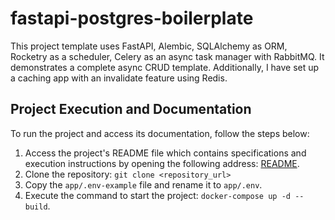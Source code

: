 # fastapi-postgres-boilerplate
This project template uses FastAPI, Alembic, SQLAlchemy as ORM, Rocketry as a scheduler, Celery as an async task manager with RabbitMQ. It demonstrates a complete async CRUD template. Additionally, I have set up a caching app with an invalidate feature using Redis.

## Project Execution and Documentation
To run the project and access its documentation, follow the steps below:

1. Access the project's README file which contains specifications and execution instructions by opening the following address: [README](app/README.md).
2. Clone the repository: `git clone <repository_url>`
3. Copy the `app/.env-example` file and rename it to `app/.env`.
4. Execute the command to start the project: `docker-compose up -d --build`.
